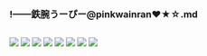 ### !——鉄腕うーぴー@pinkwainran❤★☆.md
![]()

![](https://pbs.twimg.com/media/EC1jrRTU8AAMWGl?format=jpg&name=4096x4096)
![](https://pbs.twimg.com/media/EC1jrRTUwAEEFGn?format=jpg&name=4096x4096)
![](https://pbs.twimg.com/media/EC1jrRTVUAA7z3Y?format=jpg&name=4096x4096)
![](https://pbs.twimg.com/media/EClLCZdU0AAZEYa?format=jpg&name=4096x4096)
![](https://pbs.twimg.com/media/ECYUepaU0AAXPgE?format=jpg&name=4096x4096)
![](https://pbs.twimg.com/media/ECTFTOrUYAAh5yY?format=jpg&name=4096x4096)
![](https://pbs.twimg.com/media/ECTFTOUU4AYmwK4?format=jpg&name=4096x4096)
![](https://pbs.twimg.com/media/EBz7kGkUEAAKjZ5?format=jpg&name=4096x4096)
